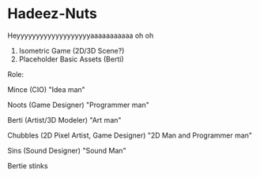 # Hadeez-Nuts
Heyyyyyyyyyyyyyyyyyyyaaaaaaaaaaa oh oh


1. Isometric Game (2D/3D Scene?)
2. Placeholder Basic Assets (Berti)


Role:

Mince (CIO)
"Idea man"

Noots (Game Designer)
"Programmer man"

Berti (Artist/3D Modeler)
"Art man"

Chubbles (2D Pixel Artist, Game Designer)
"2D Man and Programmer man"

Sins (Sound Designer)
"Sound Man"

Bertie stinks